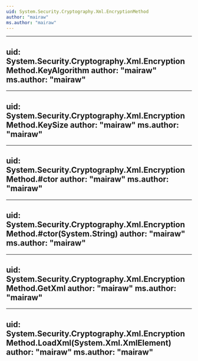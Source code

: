 ```yaml
---
uid: System.Security.Cryptography.Xml.EncryptionMethod
author: "mairaw"
ms.author: "mairaw"
---
```


---
uid: System.Security.Cryptography.Xml.EncryptionMethod.KeyAlgorithm
author: "mairaw"
ms.author: "mairaw"
---

---
uid: System.Security.Cryptography.Xml.EncryptionMethod.KeySize
author: "mairaw"
ms.author: "mairaw"
---

---
uid: System.Security.Cryptography.Xml.EncryptionMethod.#ctor
author: "mairaw"
ms.author: "mairaw"
---

---
uid: System.Security.Cryptography.Xml.EncryptionMethod.#ctor(System.String)
author: "mairaw"
ms.author: "mairaw"
---

---
uid: System.Security.Cryptography.Xml.EncryptionMethod.GetXml
author: "mairaw"
ms.author: "mairaw"
---

---
uid: System.Security.Cryptography.Xml.EncryptionMethod.LoadXml(System.Xml.XmlElement)
author: "mairaw"
ms.author: "mairaw"
---

